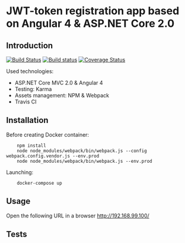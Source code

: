 ﻿# JWT-token registration app based on Angular 4 & ASP.NET Core 2.0

## Introduction

[![Build Status](https://travis-ci.org/osya/ASPNetCoreAngular2YoExample.svg?branch=master)](https://travis-ci.org/osya/ASPNetCoreAngular2YoExample) [![Build status](https://ci.appveyor.com/api/projects/status/ijoo2enx0h6d4n88/branch/master?svg=true)](https://ci.appveyor.com/project/osya/aspnetcoreangular2yoexample/branch/master) [![Coverage Status](https://coveralls.io/repos/github/osya/ASPNetCoreAngular2YoExample/badge.svg?branch=master)](https://coveralls.io/github/osya/ASPNetCoreAngular2YoExample?branch=master)

Used technologies:

- ASP.NET Core MVC 2.0 & Angular 4
- Testing: Karma
- Assets management: NPM & Webpack
- Travis CI

## Installation

Before creating Docker container:

```shell
    npm install
    node node_modules/webpack/bin/webpack.js --config webpack.config.vendor.js --env.prod
    node node_modules/webpack/bin/webpack.js --env.prod
```

Launching:

```shell
    docker-compose up
```

## Usage

Open the following URL in a browser <http://192.168.99.100/>

## Tests
